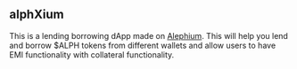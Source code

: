 ## alphXium

This is a lending borrowing dApp made on [Alephium](https://alephium.org/). This will help you lend and borrow $ALPH tokens from different wallets and allow users to have EMI functionality with collateral functionality.
